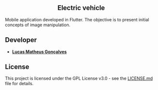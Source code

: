 <h2 align="center">Electric vehicle</h2>

Mobile application developed in Flutter.
The objective is to present initial concepts of image manipulation.

## Developer

* **[Lucas Matheus Gonçalves](https://br.linkedin.com/in/lucasmgon)**


## License

This project is licensed under the GPL License v3.0 - see the [LICENSE.md](https://github.com/lucasmgon/InformationSystems-FAFIT/blob/master/LICENSE) file for details.